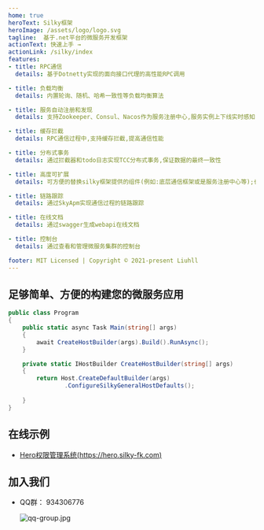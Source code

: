 ```yaml
---
home: true
heroText: Silky框架
heroImage: /assets/logo/logo.svg
tagline:  基于.net平台的微服务开发框架
actionText: 快速上手 →
actionLink: /silky/index
features:
- title: RPC通信
  details: 基于Dotnetty实现的面向接口代理的高性能RPC调用

- title: 负载均衡
  details: 内置轮询、随机、哈希一致性等负载均衡算法

- title: 服务自动注册和发现
  details: 支持Zookeeper、Consul、Nacos作为服务注册中心,服务实例上下线实时感知

- title: 缓存拦截
  details: RPC通信过程中,支持缓存拦截,提高通信性能

- title: 分布式事务
  details: 通过拦截器和todo日志实现TCC分布式事务,保证数据的最终一致性

- title: 高度可扩展
  details: 可方便的替换silky框架提供的组件(例如:底层通信框架或是服务注册中心等);也可方便的与第三方组件整合

- title: 链路跟踪
  details: 通过SkyApm实现通信过程的链路跟踪

- title: 在线文档
  details: 通过swagger生成webapi在线文档

- title: 控制台
  details: 通过查看和管理微服务集群的控制台

footer: MIT Licensed | Copyright © 2021-present Liuhll
---
```


## 足够简单、方便的构建您的微服务应用

```csharp
public class Program
{
    public static async Task Main(string[] args)
    {
        await CreateHostBuilder(args).Build().RunAsync();
    }

    private static IHostBuilder CreateHostBuilder(string[] args)
    {
        return Host.CreateDefaultBuilder(args)
                .ConfigureSilkyGeneralHostDefaults();
            
    }
}
```

## 在线示例

- [Hero权限管理系统(https://hero.silky-fk.com)](https://hero.silky-fk.com)

## 加入我们

- QQ群： 934306776

  ![qq-group.jpg](/assets/imgs/qq-group.jpg)